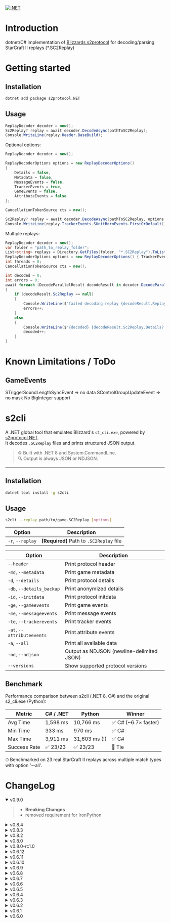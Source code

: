 [![.NET](https://github.com/ipax77/s2protocol.NET/actions/workflows/dotnet.yml/badge.svg)](https://github.com/ipax77/s2protocol.NET/actions/workflows/dotnet.yml)

# Introduction

dotnet/C# implementation of [Blizzards s2protocol](https://github.com/Blizzard/s2protocol) for decoding/parsing StarCraft II replays (*.SC2Replay)

# Getting started

## Installation

```bash
dotnet add package s2protocol.NET
```

## Usage

```csharp
ReplayDecoder decoder = new();
Sc2Replay? replay = await decoder.DecodeAsync(pathToSC2Replay);
Console.WriteLine(replay.Header.BaseBuild);
```

Optional options:
```csharp
ReplayDecoder decoder = new();

ReplayDecoderOptions options = new ReplayDecoderOptions()
{
    Details = false,
    Metadata = false,
    MessageEvents = false,
    TrackerEvents = true,
    GameEvents = false,
    AttributeEvents = false
};

CancellationTokenSource cts = new();

Sc2Replay? replay = await decoder.DecodeAsync(pathToSC2Replay, options, cts.Token);
Console.WriteLine(replay.TrackerEvents.SUnitBornEvents.FirstOrDefault());
```

Multiple replays:
```csharp
ReplayDecoder decoder = new();
var folder = "path_to_replay_folder";
List<string> replays = Directory.GetFiles(folder, "*.SC2Replay").ToList();
ReplayDecoderOptions options = new ReplayDecoderOptions() { TrackerEvents = false };
int threads = 8;
CancellationTokenSource cts = new();

int decoded = 0;
int errors = 0;
await foreach (DecodeParallelResult decodeResult in decoder.DecodeParallelWithErrorReport(replays, 2, options, cts.Token))
{
    if (decodeResult.Sc2Replay == null)
    {
        Console.WriteLine($"failed decoding replay {decodeResult.ReplayPath}: {decodeResult.Exception}");
        errors++;
    }
    else
    {
        Console.WriteLine($"{decoded} {decodeResult.Sc2Replay.Details?.DateTimeUTC}");
        decoded++;
    }
}
```

# Known Limitations / ToDo

## GameEvents
STriggerSoundLengthSyncEvent => no data
SControlGroupUpdateEvent => no mask
No BigInteger support

# s2cli

A .NET global tool that emulates Blizzard's `s2_cli.exe`, powered by [s2protocol.NET](https://www.nuget.org/packages/s2protocol.NET).  
It decodes `.SC2Replay` files and prints structured JSON output.

> ⚙️ Built with .NET 8 and System.CommandLine.  
> 🔍 Output is always JSON or NDJSON.  
---

## Installation

```bash
dotnet tool install -g s2cli
```

## Usage
```bash
s2cli --replay path/to/game.SC2Replay [options]
```
| Option           | Description                              |
| ---------------- | ---------------------------------------- |
| `-r`, `--replay` | **(Required)** Path to `.SC2Replay` file |

| Option                     | Description                               |
| -------------------------- | ----------------------------------------- |
| `--header`                 | Print protocol header                     |
| `-md`, `--metadata`        | Print game metadata                       |
| `-d`, `--details`          | Print protocol details                    |
| `-db`, `--details_backup`  | Print anonymized details                  |
| `-id`, `--initdata`        | Print protocol initdata                   |
| `-ge`, `--gameevents`      | Print game events                         |
| `-me`, `--messageevents`   | Print message events                      |
| `-te`, `--trackerevents`   | Print tracker events                      |
| `-at`, `--attributeevents` | Print attribute events                    |
| `-a`, `--all`              | Print all available data                  |
| `-nd`, `--ndjson`          | Output as NDJSON (newline-delimited JSON) |
| `--versions`               | Show supported protocol versions          |

## Benchmark
Performance comparison between s2cli (.NET 8, C#) and the original s2_cli.exe (Python):

| Metric       | C# / .NET | Python        | Winner               |
| ------------ | --------- | ------------- | -------------------- |
| Avg Time     | 1,598 ms  | 10,766 ms     | ✅ C# (\~6.7× faster) |
| Min Time     | 333 ms    | 970 ms        | ✅ C#                 |
| Max Time     | 3,911 ms  | 31,603 ms (!) | ✅ C#                 |
| Success Rate | ✅ 23/23   | ✅ 23/23       | 🎉 Tie               |

⏱ Benchmarked on 23 real StarCraft II replays across multiple match types with option '--all'.

# ChangeLog

<details open="open"><summary>v0.9.0</summary>

>- **Breaking Changes**
>- removed requirement for IronPython

</details>

<details><summary>v0.8.4</summary>

>- s2protocol v5.0.14.93333.0

</details>

<details><summary>v0.8.3</summary>

>- s2protocol v5.0.14.93272.0

</details>

<details><summary>v0.8.2</summary>

>- s2protocol v5.0.13.92440.0

</details>

<details><summary>v0.8.0</summary>

**Breaking Changes**
>- dotnet 8
>- SC2 Patch 5.0.13 - s2protocol 92028
>- PingMessageEvents

</details>

<details><summary>v0.8.0-rc1.0</summary>

**Breaking Changes**
>- dotnet 8
>- removed logging
>- improved error handling

</details>

<details><summary>v0.6.12</summary>

>- Protocol 91115

</details>

<details><summary>v0.6.11</summary>

>- Protocol 90136

</details>

<details><summary>v0.6.10</summary>

>- Protocol 89720

</details>

<details><summary>v0.6.9</summary>

>- Protocol 89634
>- Fix Gametime to UTC

</details>

<details><summary>v0.6.8</summary>

>- Catch UnitIndex BigInteger
>- New parallel decoding with ErrorReport: decoder.DecodeParallelWithErrorReport
>- Parallel decoding tests

</details>

<details><summary>v0.6.7</summary>

>- Catch Currupted Trackerevents
>- Protocoll 88500 fix

</details>

<details><summary>v0.6.6</summary>

>- Call GC.Collect() in dispose to release file locks
>- Disabled default console-logging
>- Added Test for protocol 88500 (5.0.10)

</details>

<details><summary>v0.6.5</summary>

>- Save full path in FileName

</details>

<details><summary>v0.6.4</summary>

>- Patch 5.0.9 - Protocol 87702

</details>

<details><summary>v0.6.3</summary>

>- Python.StdLib to version 2.7.12
>- JsonIgnore on UnitBorn <-> UnitDied cycles

</details>

<details><summary>v0.6.2</summary>

>- GameEvents
>- AttributeEvents
>- Tracker-Unit-Events mapping (Born -> Died ...)
>- Tracker-Unit-Events UnitIndex from ```protocol.unit_tag(index, recycle)```

</details>

<details><summary>v0.6.1</summary>

>- Fixed some types (nullable/BigInteger/long)
>- Initdata is now available
>- Json de-/serialization

</details>

<details><summary>v0.6.0</summary>

>- Init

</details>
